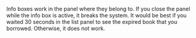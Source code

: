 Info boxes work in the panel where they belong to. If you close the panel while the info box is active, it breaks the system.
It would be best if you waited 30 seconds in the list panel to see the expired book that you borrowed. Otherwise, it does not work.
